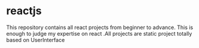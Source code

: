 # reactjs
This repository contains all react projects from beginner to advance. This is enough to judge my expertise on react .All projects are static project totally based on UserInterface
